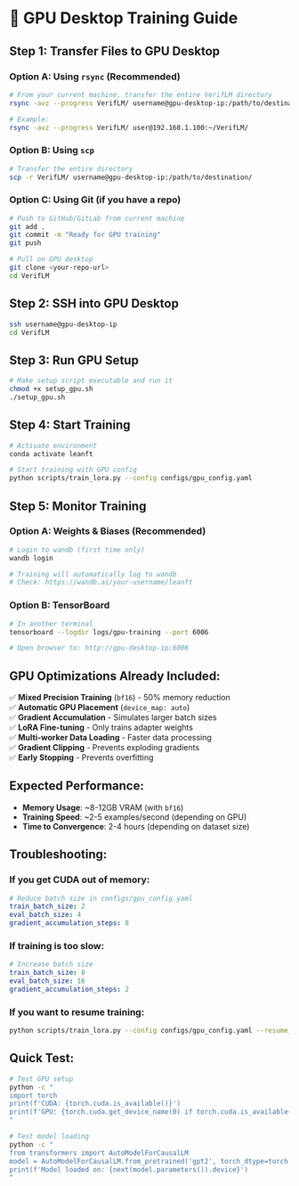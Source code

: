 # 🚀 GPU Desktop Training Guide

## **Step 1: Transfer Files to GPU Desktop**

### Option A: Using `rsync` (Recommended)
```bash
# From your current machine, transfer the entire VerifLM directory
rsync -avz --progress VerifLM/ username@gpu-desktop-ip:/path/to/destination/

# Example:
rsync -avz --progress VerifLM/ user@192.168.1.100:~/VerifLM/
```

### Option B: Using `scp`
```bash
# Transfer the entire directory
scp -r VerifLM/ username@gpu-desktop-ip:/path/to/destination/
```

### Option C: Using Git (if you have a repo)
```bash
# Push to GitHub/GitLab from current machine
git add .
git commit -m "Ready for GPU training"
git push

# Pull on GPU desktop
git clone <your-repo-url>
cd VerifLM
```

## **Step 2: SSH into GPU Desktop**

```bash
ssh username@gpu-desktop-ip
cd VerifLM
```

## **Step 3: Run GPU Setup**

```bash
# Make setup script executable and run it
chmod +x setup_gpu.sh
./setup_gpu.sh
```

## **Step 4: Start Training**

```bash
# Activate environment
conda activate leanft

# Start training with GPU config
python scripts/train_lora.py --config configs/gpu_config.yaml
```

## **Step 5: Monitor Training**

### Option A: Weights & Biases (Recommended)
```bash
# Login to wandb (first time only)
wandb login

# Training will automatically log to wandb
# Check: https://wandb.ai/your-username/leanft
```

### Option B: TensorBoard
```bash
# In another terminal
tensorboard --logdir logs/gpu-training --port 6006

# Open browser to: http://gpu-desktop-ip:6006
```

## **GPU Optimizations Already Included:**

✅ **Mixed Precision Training** (`bf16`) - 50% memory reduction  
✅ **Automatic GPU Placement** (`device_map: auto`)  
✅ **Gradient Accumulation** - Simulates larger batch sizes  
✅ **LoRA Fine-tuning** - Only trains adapter weights  
✅ **Multi-worker Data Loading** - Faster data processing  
✅ **Gradient Clipping** - Prevents exploding gradients  
✅ **Early Stopping** - Prevents overfitting  

## **Expected Performance:**

- **Memory Usage**: ~8-12GB VRAM (with `bf16`)
- **Training Speed**: ~2-5 examples/second (depending on GPU)
- **Time to Convergence**: 2-4 hours (depending on dataset size)

## **Troubleshooting:**

### If you get CUDA out of memory:
```yaml
# Reduce batch size in configs/gpu_config.yaml
train_batch_size: 2
eval_batch_size: 4
gradient_accumulation_steps: 8
```

### If training is too slow:
```yaml
# Increase batch size
train_batch_size: 8
eval_batch_size: 16
gradient_accumulation_steps: 2
```

### If you want to resume training:
```bash
python scripts/train_lora.py --config configs/gpu_config.yaml --resume_from_checkpoint checkpoints/gpt2-lora-lean-gpu/checkpoint-XXX
```

## **Quick Test:**

```bash
# Test GPU setup
python -c "
import torch
print(f'CUDA: {torch.cuda.is_available()}')
print(f'GPU: {torch.cuda.get_device_name(0) if torch.cuda.is_available() else \"None\"}')
"

# Test model loading
python -c "
from transformers import AutoModelForCausalLM
model = AutoModelForCausalLM.from_pretrained('gpt2', torch_dtype=torch.bfloat16, device_map='auto')
print(f'Model loaded on: {next(model.parameters()).device}')
"
```

